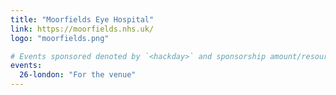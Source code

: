 ```yaml
---
title: "Moorfields Eye Hospital"
link: https://moorfields.nhs.uk/
logo: "moorfields.png"

# Events sponsored denoted by `<hackday>` and sponsorship amount/resource
events:
  26-london: "For the venue"
---
```

